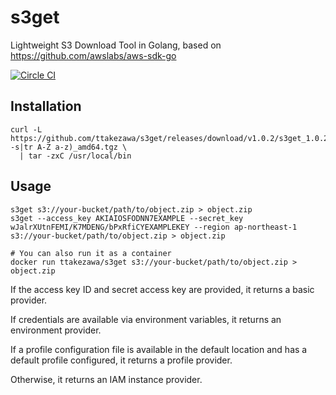 # s3get

Lightweight S3 Download Tool in Golang, based on https://github.com/awslabs/aws-sdk-go

[![Circle CI](https://circleci.com/gh/ttakezawa/s3get.png?style=shield)](https://circleci.com/gh/ttakezawa/s3get)

## Installation

    curl -L https://github.com/ttakezawa/s3get/releases/download/v1.0.2/s3get_1.0.2_$(uname -s|tr A-Z a-z)_amd64.tgz \
      | tar -zxC /usr/local/bin

## Usage

    s3get s3://your-bucket/path/to/object.zip > object.zip
    s3get --access_key AKIAIOSFODNN7EXAMPLE --secret_key wJalrXUtnFEMI/K7MDENG/bPxRfiCYEXAMPLEKEY --region ap-northeast-1 s3://your-bucket/path/to/object.zip > object.zip

    # You can also run it as a container
    docker run ttakezawa/s3get s3://your-bucket/path/to/object.zip > object.zip

If the access key ID and secret access key are provided, it returns a basic
provider.

If credentials are available via environment variables, it returns an
environment provider.

If a profile configuration file is available in the default location and has
a default profile configured, it returns a profile provider.

Otherwise, it returns an IAM instance provider.
